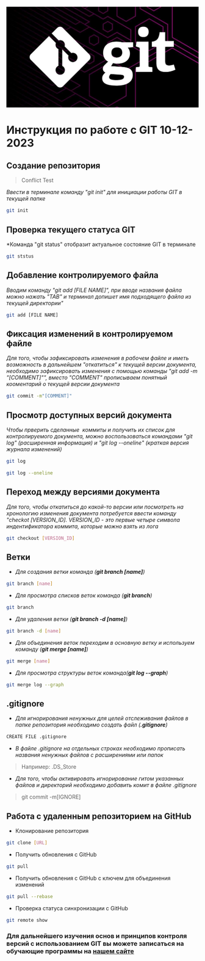 ![GIT LOGO](/images/logogit.jpeg)
# Инструкция по работе с GIT 10-12-2023

## Создание репозитория

>Conflict Test 

*Ввести в терминале команду "git init" для инициации работы GIT в текущей папке*
```sh
git init
```

## Проверка текущего статуса GIT
*Команда "git status" отобразит актуальное состояние  GIT в терминале
```sh
git ststus
```

## Добавление контролируемого файла

*Вводим команду "git add [FILE NAME]", при вводе названия файла можно нажать "TAB" и  терминал допишет имя подходящего файла из текущей директории"*
```sh
git add [FILE NAME]
```

## Фиксация изменений в контролируемом файле


*Для того, чтобы зафиксировать изменения в рабочем файле и иметь возможность в дальнейшем "откатиться" к текущей версии документа, необходимо зафиксировать изменения с помощью команды "git add -m "[COMMENT]"", вместо "COMMENT" прописываем понятный кооментарий о текущей версии документа*
```sh
git commit -m"[COMMENT]"
```
## Просмотр доступных версий документа
*Чтобы прверить сделанные  коммиты и получить их список для контролируемого документа, можно воспользоваться командами "git log" (расширенная информация) и "git log --oneline" (краткая версия журнала изменений)*
```sh
git log
```
```sh
git log --oneline
```

## Переход между версиями документа

*Для того, чтобы откатиться до какой-то версии или посмотреть на хронологию изменения документа потребуется ввести команду "checkot [VERSION_ID]. VERSION_ID - это первые четыре символа индентификатора коммита, которые можно взять из лога*
```sh
git checkout [VERSION_ID]
```

## Ветки

+ *Для создания ветки команда (__git branch [name]__)*
```sh
git branch [name]
```

+ *Для просмотра списков веток команда (__git branch__)*
```sh
git branch
```

+ *Для удаления ветки (__git branch -d [name]__)*
```sh
git branch -d [name]
```
+ *Для объединения веток переходим в основную ветку и используем команду (__git merge [name]__)*
```sh
git merge [name]
```

+ *Для просмотра структуры веток команда(__git log --graph__)*
```sh
git merge log --graph
```

## .gitignore

+ *Для игнорирования ненужных для целей отслеживания файлов в папке репозитория необходимо создать файл (__.gitignore__)*
```sh
CREATE FILE .gitignore
```
+ *В файле .gitignore на отдельных строках необходимо прописать названия ненужных файлов с расширениями или папок*

>Например: .DS_Store

+ *Для того, чтобы активировать игнорирование гитом указанных файлов и директорий необходимо добавить комит в файле .gitignore*

>git commit -m[IGNORE]

## Работа с удаленным репозиторием на GitHub

+ Клонирование репозитория
```sh
git clone [URL]
```
+ Получить обновления с GitHub 
```sh
git pull
```
+ Получить обновления с GitHub с ключем для объединения изменений

```sh
git pull --rebase
```
+ Проверка статуса синхронизации с GitHub
```sh
git remote show
```



### Для дальнейшего изучения основ и принципов контроля версий с использованием GIT вы можете записаться на обучающие программы на [нашем сайте](https://gb.ru/ "GB.ru") 


